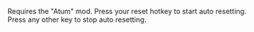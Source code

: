 Requires the "Atum" mod.
Press your reset hotkey to start auto resetting.
Press any other key to stop auto resetting.
